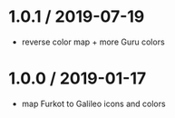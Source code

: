 
1.0.1 / 2019-07-19
==================

 * reverse color map + more Guru colors

1.0.0 / 2019-01-17
==================

 * map Furkot to Galileo icons and colors

